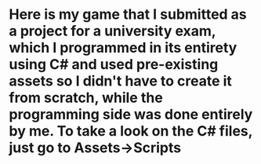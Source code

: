 # Here is my game that I submitted as a project for a university exam, which I programmed in its entirety using C# and used pre-existing assets so I didn't have to create it from scratch, while the programming side was done entirely by me. To take a look on the C# files, just go to Assets->Scripts
